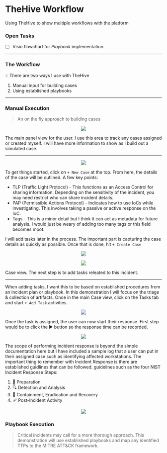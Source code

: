 # TheHive Workflow

Using TheHive to show multiple workflows with the platform

### Open Tasks

- [ ] Visio flowchart for *Playbook* implementation

---

### The Workflow

💡 There are two ways I use with TheHive

1. Manual input for building cases
2. Using established playbooks

---

### Manual Execution
> An on the fly approach to building cases


<p align="center">
  <img src="https://user-images.githubusercontent.com/54426511/213080165-ea6aa1e6-3fcd-4f4f-a83f-8c681dd2ef7d.PNG" style="width:auto" height="auto">
</p>
The main panel view for the user. I use this area to track any cases assigned or created myself. I will have more information to show as I build out a simulated case.

***

<p align="center">
  <img src="https://user-images.githubusercontent.com/54426511/215211798-87e01701-8a8e-47b9-83d9-87bbd63e8855.PNG" style="width:auto" height="auto">
</p>

To get things started, click on `+ New Case` at the top. From here, the details of the case will be outlined. A few key points:

- TLP (Traffic Light Protocol) - This functions as an Access Control for sharing information. Depending on the sensitivity of the incident, you may need restrict who can share incident details.
- PAP (Permissible Actions Protocol) - Indicates how to use IoCs while investigating. This involves taking a passive or active response on the IoC.
- Tags - This is a minor detail but I think it can act as metadata for future analysis. I would just be weary of adding too many tags or this field becomes moot.

I will add tasks later in the process. The important part is capturing the case details as quickly as possible. Once that is done, hit `+ Create Case`

<p align="center">
  <img src="https://user-images.githubusercontent.com/54426511/215212639-f1f64f36-64cc-4379-92b6-4178acdc6985.PNG" style="width:auto" height="auto">
</p>

<p align="center">
  <img src="https://user-images.githubusercontent.com/54426511/215214191-bca5007b-234b-438d-8b70-ee0ebd947c89.PNG" style="width:auto" height="auto">
</p>

Case view. The next step is to add tasks releated to this incident.

***

When adding tasks, I want this to be based on established procedures from an incident plan or playbook. In this demonstration I will focus on the triage & collection of artifacts. Once in the main Case view, click on the Tasks tab and start `+ Add Task` activities.

<p align="center">
  <img src="https://user-images.githubusercontent.com/54426511/215215469-76855f32-e3fa-4fd4-a3ce-0cd9ed44348a.PNG" style="width:auto" height="auto">
</p>

Once the task is assigned, the user can now start their response. First step would be to click the ▶️ button so the response time can be recorded.

<p align="center">
  <img src="https://user-images.githubusercontent.com/54426511/213080171-d9c5f845-af98-4667-8ffd-e05632a4713f.PNG" style="width:auto" height="auto">
</p>

The scope of performing incident response is beyond the simple documentation here but I have included a sample log that a user can put in their assigned case such as identifying affected workstations. The important thing to remember with Incident Response is there are established guidlines that can be followed. guidelines such as the four NIST Incident Response Steps:

1. :blue_book: Preparation
2. :mag: Detection and Analysis
3. :gun: Containment, Eradication and Recovery
4. :adhesive_bandage: Post-Incident Activity

<p align="center">
  <img src="https://user-images.githubusercontent.com/54426511/213081956-999da5af-d83d-4463-bd5c-e7905cd5b25e.PNG" style="width:auto" height="auto">
</p>


### Playbook Execution
> Critical incidents may call for a more thorough approach. This demonstration will use established playbooks and map any identified TTPs to the MITRE ATT&CK framework.
